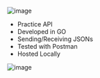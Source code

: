 ![image](https://github.com/gagnierjoshua/Restful-APIs-for-ScrapMaster-Extension/assets/134977378/22760a39-55b5-4f77-be9a-f80672476bad)


- Practice API 
- Developed in GO
- Sending/Receiving JSONs 
- Tested with Postman 
- Hosted Locally
  
![image](https://github.com/gagnierjoshua/Restful-APIs-for-ScrapMaster-Extension/assets/134977378/53ebcef7-8f51-450f-bcb0-a1a19efe7da0)
